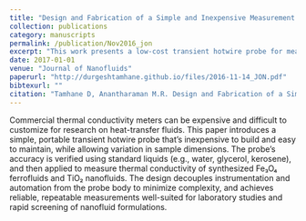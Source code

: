 ```yaml
---
title: "Design and Fabrication of a Simple and Inexpensive Measurement Probe for the Evaluation of Thermal Conductivity of Nanofluids"
collection: publications
category: manuscripts
permalink: /publication/Nov2016_jon
excerpt: "This work presents a low-cost transient hotwire probe for measuring thermal conductivity in nanofluids. The compact design emphasizes ease of fabrication, robustness, and flexibility in sample size, with accuracy validated on reference liquids and demonstrated on Fe3O4 ferrofluids and TiO2 nanofluids."
date: 2017-01-01
venue: "Journal of Nanofluids"
paperurl: "http://durgeshtamhane.github.io/files/2016-11-14_JON.pdf"
bibtexurl: ""
citation: "Tamhane D, Anantharaman M.R. Design and Fabrication of a Simple and Inexpensive Measurement Probe for the Evaluation of Thermal Conductivity of Nanofluids. Journal of Nanofluids. 2017;6:390–394. doi:10.1166/jon.2017.1309."
---
```

Commercial thermal conductivity meters can be expensive and difficult to customize for research on heat-transfer fluids. 
This paper introduces a simple, portable transient hotwire probe that’s inexpensive to build and easy to maintain, 
while allowing variation in sample dimensions. The probe’s accuracy is verified using standard liquids (e.g., water, glycerol, kerosene),
and then applied to measure thermal conductivity of synthesized Fe₃O₄ ferrofluids and TiO₂ nanofluids. 
The design decouples instrumentation and automation from the probe body to minimize complexity, and achieves reliable, 
repeatable measurements well-suited for laboratory studies and rapid screening of nanofluid formulations.
